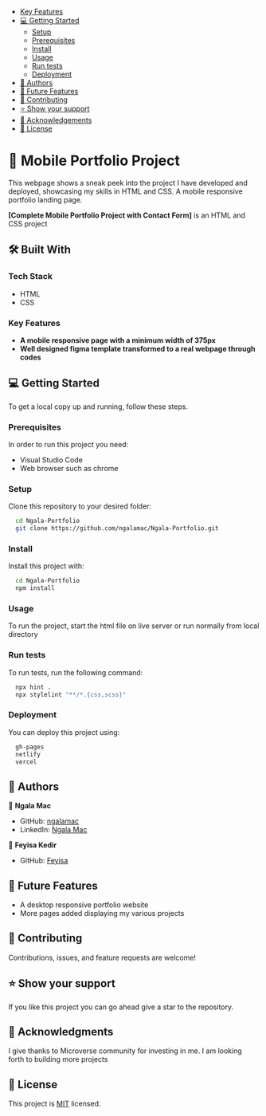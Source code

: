 - [Key Features](#key-features)
- [💻 Getting Started](#getting-started)
  - [Setup](#setup)
  - [Prerequisites](#prerequisites)
  - [Install](#install)
  - [Usage](#usage)
  - [Run tests](#run-tests)
  - [Deployment](#deployment)
- [👥 Authors](#authors)
- [🔭 Future Features](#future-features)
- [🤝 Contributing](#contributing)
- [⭐️ Show your support](#support)
- [🙏 Acknowledgements](#acknowledgements)
- [📝 License](#license)

# 📖 Mobile Portfolio Project <a name="about-project"></a>

This webpage shows a sneak peek into the project I have developed and deployed, showcasing my skills in HTML and CSS. A mobile responsive portfolio landing page.

**[Complete Mobile Portfolio Project with Contact Form]** is an HTML and CSS project

## 🛠 Built With <a name="built-with"></a>

### Tech Stack <a name="tech-stack"></a>

- HTML
- CSS

### Key Features <a name="key-features"></a>
- **A mobile responsive page with a minimum width of 375px**
- **Well designed figma template transformed to a real webpage through codes**

## 💻 Getting Started <a name="getting-started"></a>

To get a local copy up and running, follow these steps.

### Prerequisites

In order to run this project you need:

- Visual Studio Code
- Web browser such as chrome

### Setup

Clone this repository to your desired folder:

```sh
  cd Ngala-Portfolio
  git clone https://github.com/ngalamac/Ngala-Portfolio.git
```

### Install

Install this project with:

```sh
  cd Ngala-Portfolio
  npm install
```

### Usage

To run the project, start the html file on live server or run normally from local directory

### Run tests

To run tests, run the following command:
```sh
  npx hint .
  npx stylelint "**/*.{css,scss}"
```

### Deployment

You can deploy this project using:

```sh
  gh-pages
  netlify
  vercel
```

## 👥 Authors <a name="authors"></a>

👤 **Ngala Mac**

- GitHub: [ngalamac](https://github.com/ngalamac/Ngala-Portfolio.git)
- LinkedIn: [Ngala Mac](https://www.linkedin.com/in/ngala-mac-872a65220/)

👤 **Feyisa Kedir**

- GitHub: [Feyisa](https://github.com/feyisakedir)

## 🔭 Future Features <a name="future-features"></a>

- A desktop responsive portfolio website
- More pages added displaying my various projects

## 🤝 Contributing <a name="contributing"></a>

Contributions, issues, and feature requests are welcome!

## ⭐️ Show your support <a name="support"></a>

If you like this project you can go ahead give a star to the repository.


## 🙏 Acknowledgments <a name="acknowledgements"></a>

I give thanks to Microverse community for investing in me. I am looking forth to building more projects

## 📝 License <a name="license"></a>

This project is [MIT](./MIT.md) licensed.

